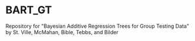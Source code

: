 # BART_GT
Repository for "Bayesian Additive Regression Trees for Group Testing Data" by St. Ville, McMahan, Bible, Tebbs, and Bilder
